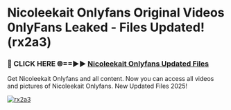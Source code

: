 # Nicoleekait Onlyfans Original Videos 0nlyFans Leaked - Files Updated! (rx2a3)

<h3>🔴 CLICK HERE 🌐==►► <a href="https://tinyurl.com/2m67pmp6" rel="nofollow">Nicoleekait Onlyfans Updated Files</a></h3>

Get Nicoleekait Onlyfans and all content. Now you can access all videos and pictures of Nicoleekait Onlyfans. New Updated Files 2025!

[![rx2a3](https://i.imgur.com/H4QAA4z.gif)](https://tinyurl.com/2m67pmp6)